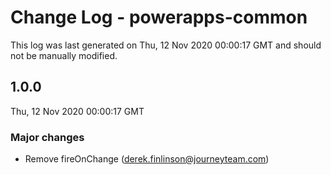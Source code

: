 # Change Log - powerapps-common

This log was last generated on Thu, 12 Nov 2020 00:00:17 GMT and should not be manually modified.

<!-- Start content -->

## 1.0.0

Thu, 12 Nov 2020 00:00:17 GMT

### Major changes

- Remove fireOnChange (derek.finlinson@journeyteam.com)
